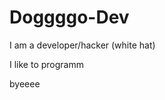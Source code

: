 <!DOCTYPE html>

<html>
<body>
<h1>Doggggo-Dev</h1>
<p>I am a developer/hacker (white hat)</p1>
<p>I like to programm </p>
<p>byeeee</p>
</body>
</html>
